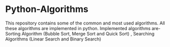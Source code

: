 # Python-Algorithms
This repository contains some of the common and most used algorithms. All these algorithms are implemented in python.
Implemented algorithms are-
  Sorting Algorithm
      (Bubble Sort,
      Merge Sort
      and Quick Sort)
  , Searching Algorithms
      (Linear Search
      and Binary Search)

